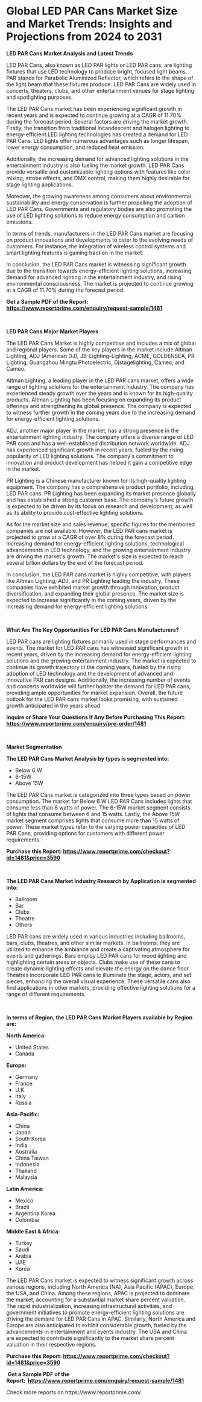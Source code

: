 <p><h1>Global LED PAR Cans Market Size and Market Trends: Insights and Projections from 2024 to 2031</h1></p><p><strong>LED PAR Cans Market Analysis and Latest Trends</strong></p>
<p><p>LED PAR Cans, also known as LED PAR lights or LED PAR cans, are lighting fixtures that use LED technology to produce bright, focused light beams. PAR stands for Parabolic Aluminized Reflector, which refers to the shape of the light beam that these fixtures produce. LED PAR Cans are widely used in concerts, theaters, clubs, and other entertainment venues for stage lighting and spotlighting purposes.</p><p>The LED PAR Cans market has been experiencing significant growth in recent years and is expected to continue growing at a CAGR of 11.70% during the forecast period. Several factors are driving the market growth. Firstly, the transition from traditional incandescent and halogen lighting to energy-efficient LED lighting technologies has created a demand for LED PAR Cans. LED lights offer numerous advantages such as longer lifespan, lower energy consumption, and reduced heat emission.</p><p>Additionally, the increasing demand for advanced lighting solutions in the entertainment industry is also fueling the market growth. LED PAR Cans provide versatile and customizable lighting options with features like color mixing, strobe effects, and DMX control, making them highly desirable for stage lighting applications.</p><p>Moreover, the growing awareness among consumers about environmental sustainability and energy conservation is further propelling the adoption of LED PAR Cans. Governments and regulatory bodies are also promoting the use of LED lighting solutions to reduce energy consumption and carbon emissions.</p><p>In terms of trends, manufacturers in the LED PAR Cans market are focusing on product innovations and developments to cater to the evolving needs of customers. For instance, the integration of wireless control systems and smart lighting features is gaining traction in the market.</p><p>In conclusion, the LED PAR Cans market is witnessing significant growth due to the transition towards energy-efficient lighting solutions, increasing demand for advanced lighting in the entertainment industry, and rising environmental consciousness. The market is projected to continue growing at a CAGR of 11.70% during the forecast period.</p></p>
<p><strong>Get a Sample PDF of the Report:&nbsp; <a href="https://www.reportprime.com/enquiry/request-sample/1481">https://www.reportprime.com/enquiry/request-sample/1481</a></strong></p>
<p>&nbsp;</p>
<p><strong>LED PAR Cans Major Market Players</strong></p>
<p><p>The LED PAR Cans Market is highly competitive and includes a mix of global and regional players. Some of the key players in the market include Altman Lighting, ADJ (American DJ), JB-Lighting-Lighting, ACME, GOLDENSEA, PR Lighting, Guangzhou Mingtu Photoelectric, Djstagelighting, Cameo, and Cameo.</p><p>Altman Lighting, a leading player in the LED PAR cans market, offers a wide range of lighting solutions for the entertainment industry. The company has experienced steady growth over the years and is known for its high-quality products. Altman Lighting has been focusing on expanding its product offerings and strengthening its global presence. The company is expected to witness further growth in the coming years due to the increasing demand for energy-efficient lighting solutions.</p><p>ADJ, another major player in the market, has a strong presence in the entertainment lighting industry. The company offers a diverse range of LED PAR cans and has a well-established distribution network worldwide. ADJ has experienced significant growth in recent years, fueled by the rising popularity of LED lighting solutions. The company's commitment to innovation and product development has helped it gain a competitive edge in the market.</p><p>PR Lighting is a Chinese manufacturer known for its high-quality lighting equipment. The company has a comprehensive product portfolio, including LED PAR cans. PR Lighting has been expanding its market presence globally and has established a strong customer base. The company's future growth is expected to be driven by its focus on research and development, as well as its ability to provide cost-effective lighting solutions.</p><p>As for the market size and sales revenue, specific figures for the mentioned companies are not available. However, the LED PAR cans market is projected to grow at a CAGR of over 8% during the forecast period. Increasing demand for energy-efficient lighting solutions, technological advancements in LED technology, and the growing entertainment industry are driving the market's growth. The market's size is expected to reach several billion dollars by the end of the forecast period.</p><p>In conclusion, the LED PAR cans market is highly competitive, with players like Altman Lighting, ADJ, and PR Lighting leading the industry. These companies have exhibited market growth through innovation, product diversification, and expanding their global presence. The market size is expected to increase significantly in the coming years, driven by the increasing demand for energy-efficient lighting solutions.</p></p>
<p>&nbsp;</p>
<p><strong>What Are The Key Opportunities For LED PAR Cans Manufacturers?</strong></p>
<p><p>LED PAR cans are lighting fixtures primarily used in stage performances and events. The market for LED PAR cans has witnessed significant growth in recent years, driven by the increasing demand for energy-efficient lighting solutions and the growing entertainment industry. The market is expected to continue its growth trajectory in the coming years, fueled by the rising adoption of LED technology and the development of advanced and innovative PAR can designs. Additionally, the increasing number of events and concerts worldwide will further bolster the demand for LED PAR cans, providing ample opportunities for market expansion. Overall, the future outlook for the LED PAR cans market looks promising, with sustained growth anticipated in the years ahead.</p></p>
<p><strong>Inquire or Share Your Questions If Any Before Purchasing This Report: <a href="https://www.reportprime.com/enquiry/pre-order/1481">https://www.reportprime.com/enquiry/pre-order/1481</a></strong></p>
<p>&nbsp;</p>
<p><strong>Market Segmentation</strong></p>
<p><strong>The LED PAR Cans Market Analysis by types is segmented into:</strong></p>
<p><ul><li>Below 6 W</li><li>6-15W</li><li>Above 15W</li></ul></p>
<p><p>The LED PAR Cans market is categorized into three types based on power consumption. The market for Below 6 W LED PAR Cans includes lights that consume less than 6 watts of power. The 6-15W market segment consists of lights that consume between 6 and 15 watts. Lastly, the Above 15W market segment comprises lights that consume more than 15 watts of power. These market types refer to the varying power capacities of LED PAR Cans, providing options for customers with different power requirements.</p></p>
<p><strong>Purchase this Report:&nbsp;<a href="https://www.reportprime.com/checkout?id=1481&price=3590">https://www.reportprime.com/checkout?id=1481&price=3590</a></strong></p>
<p>&nbsp;</p>
<p><strong>The LED PAR Cans Market Industry Research by Application is segmented into:</strong></p>
<p><ul><li>Ballroom</li><li>Bar</li><li>Clubs</li><li>Theatre</li><li>Others</li></ul></p>
<p><p>LED PAR cans are widely used in various industries including ballrooms, bars, clubs, theatres, and other similar markets. In ballrooms, they are utilized to enhance the ambiance and create a captivating atmosphere for events and gatherings. Bars employ LED PAR cans for mood lighting and highlighting certain areas or objects. Clubs make use of these cans to create dynamic lighting effects and elevate the energy on the dance floor. Theatres incorporate LED PAR cans to illuminate the stage, actors, and set pieces, enhancing the overall visual experience. These versatile cans also find applications in other markets, providing effective lighting solutions for a range of different requirements.</p></p>
<p>&nbsp;</p>
<p><strong>In terms of Region, the LED PAR Cans Market Players available by Region are:</strong></p>
<p>
    <p> <strong> North America: </strong>
        <ul>
            <li>United States</li>
            <li>Canada</li>
        </ul>
        </p> 
    <p> <strong> Europe: </strong>
        <ul>
            <li>Germany</li>
            <li>France</li>
            <li>U.K.</li>
            <li>Italy</li>
            <li>Russia</li>
        </ul>
        </p> 
    <p> <strong> Asia-Pacific: </strong>
        <ul>
            <li>China</li>
            <li>Japan</li>
            <li>South Korea</li>
            <li>India</li>
            <li>Australia</li>
            <li>China Taiwan</li>
            <li>Indonesia</li>
            <li>Thailand</li>
            <li>Malaysia</li>
        </ul>
        </p> 
    <p> <strong> Latin America: </strong>
        <ul>
            <li>Mexico</li>
            <li>Brazil</li>
            <li>Argentina Korea</li>
            <li>Colombia</li>
        </ul>
        </p> 
    <p> <strong> Middle East & Africa: </strong>
        <ul>
            <li>Turkey</li>
            <li>Saudi</li>
            <li>Arabia</li>
            <li>UAE</li>
            <li>Korea</li>
        </ul>
    </p>
    </p>
<p><p>The LED PAR Cans market is expected to witness significant growth across various regions, including North America (NA), Asia Pacific (APAC), Europe, the USA, and China. Among these regions, APAC is projected to dominate the market, accounting for a substantial market share percent valuation. The rapid industrialization, increasing infrastructural activities, and government initiatives to promote energy-efficient lighting solutions are driving the demand for LED PAR Cans in APAC. Similarly, North America and Europe are also anticipated to exhibit considerable growth, fueled by the advancements in entertainment and events industry. The USA and China are expected to contribute significantly to the market share percent valuation in their respective regions.</p></p>
<p><strong>Purchase this Report: <a href="https://www.reportprime.com/checkout?id=1481&price=3590">https://www.reportprime.com/checkout?id=1481&price=3590</a></strong></p>
<p>&nbsp;<strong>Get a Sample PDF of the Report:&nbsp;&nbsp;<a href="https://www.reportprime.com/enquiry/request-sample/1481">https://www.reportprime.com/enquiry/request-sample/1481</a></strong></p>
<p><strong></strong></p>
<p>Check more reports on https://www.reportprime.com/</p>